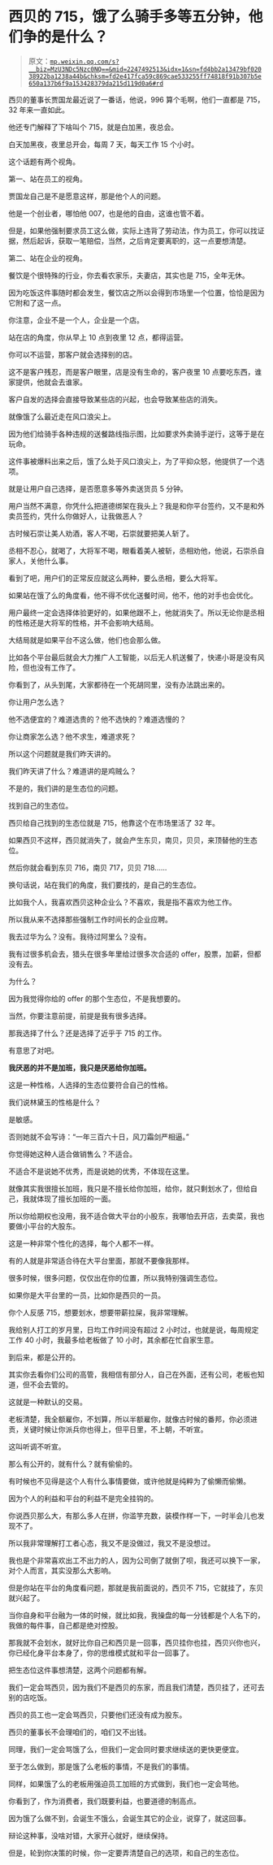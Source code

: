 # 西贝的 715，饿了么骑手多等五分钟，他们争的是什么？

> 原文：[`mp.weixin.qq.com/s?__biz=MzU3NDc5Nzc0NQ==&mid=2247492513&idx=1&sn=fd4bb2a13479bf02038922ba1238a44b&chksm=fd2e417fca59c869cae533255ff74818f91b307b5e650a137b6f9a153428379da215d119d0a6#rd`](http://mp.weixin.qq.com/s?__biz=MzU3NDc5Nzc0NQ==&mid=2247492513&idx=1&sn=fd4bb2a13479bf02038922ba1238a44b&chksm=fd2e417fca59c869cae533255ff74818f91b307b5e650a137b6f9a153428379da215d119d0a6#rd)

西贝的董事长贾国龙最近说了一番话，他说，996 算个毛啊，他们一直都是 715，32 年来一直如此。

他还专门解释了下啥叫个 715，就是白加黑，夜总会。

白天加黑夜，夜里总开会，每周 7 天，每天工作 15 个小时。

这个话题有两个视角。

第一、站在员工的视角。

贾国龙自己是不是愿意这样，那是他个人的问题。

他是一个创业者，哪怕他 007，也是他的自由，这谁也管不着。

但是，如果他强制要求员工这么做，实际上违背了劳动法，作为员工，你可以找证据，然后起诉，获取一笔赔偿，当然，之后肯定要离职的，这一点要想清楚。

第二、站在企业的视角。

餐饮是个很特殊的行业，你去看农家乐，夫妻店，其实也是 715，全年无休。

因为吃饭这件事随时都会发生，餐饮店之所以会得到市场里一个位置，恰恰是因为它附和了这一点。

你注意，企业不是一个人，企业是一个店。

站在店的角度，你从早上 10 点到夜里 12 点，都得运营。

你可以不运营，那客户就会选择别的店。

这不是客户残忍，而是客户眼里，店是没有生命的，客户夜里 10 点要吃东西，谁家提供，他就会去谁家。

客户自发的选择会直接导致某些店的兴起，也会导致某些店的消失。

就像饿了么最近走在风口浪尖上。

因为他们给骑手各种违规的送餐路线指示图，比如要求外卖骑手逆行，这等于是在玩命。

这件事被爆料出来之后，饿了么处于风口浪尖上，为了平抑众怒，他提供了一个选项。

就是让用户自己选择，是否愿意多等外卖送货员 5 分钟。

用户当然不满意，你凭什么把道德绑架在我头上？我是和你平台签约，又不是和外卖员签约，凭什么你做好人，让我做恶人？

古时候石崇让美人劝酒，客人不喝，石崇就要把美人斩了。

丞相不忍心，就喝了，大将军不喝，眼看着美人被斩，丞相劝他，他说，石崇杀自家人，关他什么事。

看到了吧，用户们的正常反应就这么两种，要么丞相，要么大将军。

如果站在饿了么的角度看，他不得不优化送餐时间，他不，他的对手也会优化。

用户最终一定会选择体验更好的，如果他跟不上，他就消失了。所以无论你是丞相的性格还是大将军的性格，并不会影响大结局。

大结局就是如果平台不这么做，他们也会那么做。

比如各个平台最后就会大力推广人工智能，以后无人机送餐了，快递小哥是没有风险，但也没有工作了。

你看到了，从头到尾，大家都待在一个死胡同里，没有办法跳出来的。

你让用户怎么选？

他不选便宜的？难道选贵的？他不选快的？难道选慢的？

你让商家怎么选？他不求生，难道求死？

所以这个问题就是我们昨天讲的。

我们昨天讲了什么？难道讲的是鸡贼么？

不是的，我们讲的是生态位的问题。

找到自己的生态位。

西贝给自己找到的生态位就是 715，他靠这个在市场里活了 32 年。

如果西贝不这样，西贝就消失了，就会产生东贝，南贝，贝贝，来顶替他的生态位。

然后你就会看到东贝 716，南贝 717，贝贝 718......

换句话说，站在我们的角度，我们要找的，是自己的生态位。

比如我个人，我喜欢西贝这种企业么？不喜欢，我是指不喜欢为他工作。

所以我从来不选择那些强制工作时间长的企业应聘。

我去过华为么？没有。我待过阿里么？没有。

我有过很多机会去，猎头在很多年里给过很多次合适的 offer，股票，加薪，但都没有去。

为什么？

因为我觉得你给的 offer 的那个生态位，不是我想要的。

当然，你要注意前提，前提是我有很多选择。

那我选择了什么？还是选择了近乎于 715 的工作。

有意思了对吧。

**我厌恶的并不是加班，我只是厌恶给你加班。** 

这是一种性格，人选择的生态位要符合自己的性格。

我们说林黛玉的性格是什么？

是敏感。

否则她就不会写诗：“一年三百六十日，风刀霜剑严相逼。”

你觉得她这种人适合做销售么？不适合。

不适合不是说她不优秀，而是说她的优秀，不体现在这里。

就像其实我很擅长加班，我只是不擅长给你加班，给你，就只剩划水了，但给自己，我就体现了擅长加班的一面。

所以你给期权也没用，我不适合做大平台的小股东，我哪怕去开店，去卖菜，我也要做小平台的大股东。

这是一种非常个性化的选择，每个人都不一样。

有的人就是非常适合待在大平台里面，那就不要像我那样。

很多时候，很多问题，仅仅出在你的位置，所以我特别强调生态位。

如果你是大平台里的一员，比如你是西贝的一员。

你个人反感 715，想要划水，想要带薪拉屎，我非常理解。

我给别人打工的岁月里，日均工作时间没有超过 2 小时过，也就是说，每周规定工作 40 小时，我最多给老板做了 10 小时，其余都在忙自家生意。

到后来，都是公开的。

其实你去看你们公司的高管，我相信有部分人，自己在外面，还有公司，老板也知道，但不会去管的。

这就是一种默认的交易。

老板清楚，我全额雇你，不划算，所以半额雇你，就像古时候的番邦，你必须进贡，关键时候让你派兵你也得上，但平日里，不上朝，不听宣。

这叫听调不听宣。

那么有公开的，就有什么？就有偷偷的。

有时候也不见得是这个人有什么事情要做，或许他就是纯粹为了偷懒而偷懒。

因为个人的利益和平台的利益不是完全挂钩的。

你说西贝那么大，有那么多人在拼，你滥竽充数，装模作样一下，一时半会儿也发现不了。

所以我非常理解打工者心态，我又不是没做过，我又不是没想过。

我也是个非常喜欢出工不出力的人，因为公司倒了就倒了呗，我还可以换下一家，对个人而言，其实没那么大影响。

但是你站在平台的角度看问题，那就是我前面说的，西贝不 715，它就挂了，东贝就兴起了。

当你自身和平台融为一体的时候，就比如我，我操盘的每一分钱都是个人名下的，我做的每件事，自己都是绝对控股。

那我就不会划水，就好比你自己和西贝是一回事，西贝挂你也挂，西贝兴你也兴，你已经化身平台本身了，你的思维模式就和平台一回事了。

把生态位这件事想清楚，这两个问题都有解。

我们一定会骂西贝，因为我们不是西贝的东家，而且我们清楚，西贝挂了，还可去别的店吃饭。

西贝的员工也一定会骂西贝，只要他们还没有成为股东。

西贝的董事长不会理咱们的，咱们又不出钱。

同理，我们一定会骂饿了么，但我们一定会同时要求继续送的更快更便宜。

至于怎么做到，那是饿了么老板的事情，不是我们的事情。

同样，如果饿了么的老板用强迫员工加班的方式做到，我们也一定会骂他。

你看到了，作为消费者，我们既要利益，也要道德的制高点。

因为饿了么做不到，会诞生不饿么，会诞生其它的企业，说穿了，就这回事。

辩论这种事，没啥对错，大家开心就好，继续保持。

但是，轮到你决策的时候，你一定要弄清楚自己的选项，和自己的生态位。

<mp-qa class="js_uneditable custom_select_card qa_iframe" data-pluginname="insertquestion" data-id="1511822165883600901" data-bizuin="MzU3NDc5Nzc0NQ==" data-title="留言区"></mp-qa>